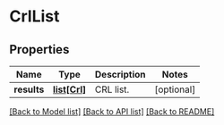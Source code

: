 # CrlList

## Properties
Name | Type | Description | Notes
------------ | ------------- | ------------- | -------------
**results** | [**list[Crl]**](Crl.md) | CRL list. | [optional] 

[[Back to Model list]](../README.md#documentation-for-models) [[Back to API list]](../README.md#documentation-for-api-endpoints) [[Back to README]](../README.md)

